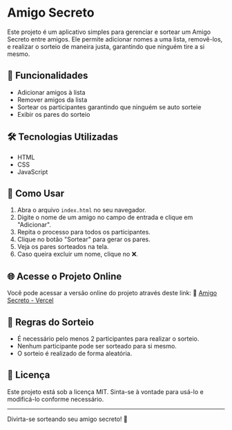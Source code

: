 # Amigo Secreto

Este projeto é um aplicativo simples para gerenciar e sortear um Amigo Secreto entre amigos. Ele permite adicionar nomes a uma lista, removê-los, e realizar o sorteio de maneira justa, garantindo que ninguém tire a si mesmo.

## 📌 Funcionalidades

- Adicionar amigos à lista
- Remover amigos da lista
- Sortear os participantes garantindo que ninguém se auto sorteie
- Exibir os pares do sorteio

## 🛠️ Tecnologias Utilizadas

- HTML
- CSS
- JavaScript

## 🚀 Como Usar

1. Abra o arquivo `index.html` no seu navegador.
2. Digite o nome de um amigo no campo de entrada e clique em "Adicionar".
3. Repita o processo para todos os participantes.
4. Clique no botão "Sortear" para gerar os pares.
5. Veja os pares sorteados na tela.
6. Caso queira excluir um nome, clique no ❌.

## 🌐 Acesse o Projeto Online

Você pode acessar a versão online do projeto através deste link:
🔗 [Amigo Secreto - Vercel](https://portifolio-amigo-secreto.vercel.app/)

## 📌 Regras do Sorteio

- É necessário pelo menos 2 participantes para realizar o sorteio.
- Nenhum participante pode ser sorteado para si mesmo.
- O sorteio é realizado de forma aleatória.

## 📄 Licença

Este projeto está sob a licença MIT. Sinta-se à vontade para usá-lo e modificá-lo conforme necessário.

---

Divirta-se sorteando seu amigo secreto! 🎁
